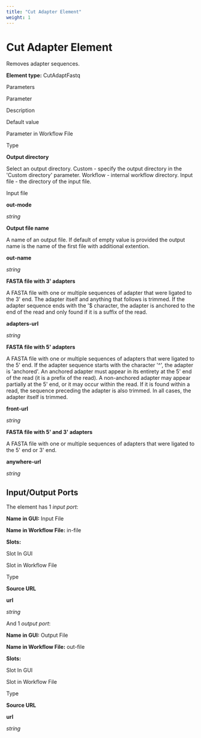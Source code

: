 ```yaml
---
title: "Cut Adapter Element"
weight: 1
---
```



# Cut Adapter Element

Removes adapter sequences.

**Element type:** CutAdaptFastq

Parameters

Parameter

Description

Default value

Parameter in Workflow File

Type

**Output directory**

Select an output directory. Custom - specify the output directory in the 'Custom directory' parameter. Workflow - internal workflow directory. Input file - the directory of the input file.

Input file

**out-mode**

_string_

**Output file name**

A name of an output file. If default of empty value is provided the output name is the name of the first file with additional extention.



**out-name**

_string_

**FASTA file with 3' adapters**

A FASTA file with one or multiple sequences of adapter that were ligated to the 3' end. The adapter itself and anything that follows is trimmed. If the adapter sequence ends with the '$ character, the adapter is anchored to the end of the read and only found if it is a suffix of the read.



**adapters-url**

_string_

**FASTA file with 5' adapters**

A FASTA file with one or multiple sequences of adapters that were ligated to the 5' end. If the adapter sequence starts with the character '^', the adapter is 'anchored'. An anchored adapter must appear in its entirety at the 5' end of the read (it is a prefix of the read). A non-anchored adapter may appear partially at the 5' end, or it may occur within the read. If it is found within a read, the sequence preceding the adapter is also trimmed. In all cases, the adapter itself is trimmed.



**front-url**

_string_

**FASTA file with 5' and 3' adapters**

A FASTA file with one or multiple sequences of adapters that were ligated to the 5' end or 3' end.



**anywhere-url**

_string_

Input/Output Ports
------------------

The element has 1 _input port_:

**Name in GUI:** Input File

**Name in Workflow File:** in-file

**Slots:**

Slot In GUI

Slot in Workflow File

Type

**Source URL**

**url**

_string_

And 1 _output port_:

**Name in GUI:** Output File

**Name in Workflow File:** out-file

**Slots:**

Slot In GUI

Slot in Workflow File

Type

**Source URL**

**url**

_string_
